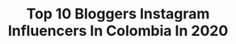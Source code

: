 ---
title: Top 10 Bloggers Instagram Influencers In Colombia In 2020
description: >-
  Find top bloggers Instagram influencers in Colombia in 2020. Most popular hashtags: #makeup #sunday #love #coronavirus.
platform: Instagram
profiles:
  - username: "thebigbrowneyes"
    fullname: >-
      Ana Lucia Gutierrez
    location: "Colombia"
    followers: 46604
    engagement: 381
    commentsToLikes: 0.055322
    id: ck0uaqsdncyac0i19ic7mpq4m
    verified: false
    hashtags: "#madeinbolivia, #thebigbrowneyes, #pink, #nycstrong"
  - username: "maclablog"
    fullname: >-
      Macla 💖 Marcela McCausland
    location: "Colombia"
    followers: 75880
    engagement: 303
    commentsToLikes: 0.217005
    id: ck0uabmgibsav0i19yykzcuum
    verified: true
    hashtags: "#outfitinspiration, #cat, #dolcegustopatrocinado, #tendenciadelasema"
  - username: "paokatan"
    fullname: >-
      Paola Katan
    location: "Colombia"
    followers: 14657
    engagement: 347
    commentsToLikes: 0.064605
    id: ck15u84ublvw30i19laidux05
    verified: false
    hashtags: "#elegant, #tranquilidad, #coronavirus, #usocorrectores"
  - username: "carogallegoca"
    fullname: >-
      Caro Gallego Ca.
    location: "Colombia"
    followers: 31702
    engagement: 263
    commentsToLikes: 0.021529
    id: ck5qaczd5fr190i11fj3cjksh
    verified: false
    hashtags: ""
  - username: "leplumeti"
    fullname: >-
      L e   P l u m e t i  💗💗
    location: "Colombia"
    followers: 37990
    engagement: 152
    commentsToLikes: 0.028712
    id: ck6tiufdl1g8x0j71i98wnrb9
    verified: false
    hashtags: "#muerodeamor, #bodasconencanto, #comunion, #fashionkids"
  - username: "giannimichielin"
    fullname: >-
      Giannina Michielin Roa
    location: "Colombia"
    followers: 39018
    engagement: 133
    commentsToLikes: 0.115684
    id: ck0w3n7rnu9n80i19d99jvcmt
    verified: false
    hashtags: "#endlesslove, #cocacolalover, #yocreoencali, #amor"
  - username: "chdermatologia"
    fullname: >-
      CLAUDIA HERNÁNDEZ
    location: "Colombia"
    followers: 74191
    engagement: 223
    commentsToLikes: 0.017538
    id: ck0w71ryubc2d0i19xvjyd5io
    verified: false
    hashtags: "#acnetreatment, #usesunscreen, #pesas, #liderazgo"
  - username: "increibleperocierzo"
    fullname: >-
      Andrea Martínez | digital mk
    location: "Colombia"
    followers: 28886
    engagement: 238
    commentsToLikes: 0.268030
    id: ck8sya85ok95s0j78tbet1gdg
    verified: false
    hashtags: "#cocina, #pink, #viajes, #cheese"
  - username: "estebanexplora"
    fullname: >-
      Esteban Explora 🗿
    location: "Colombia"
    followers: 24640
    engagement: 517
    commentsToLikes: 0.426076
    id: ck5zqacoyu8ih0i14dhyyq427
    verified: false
    hashtags: "#travelawesome, #covid, #medell, #adrenalina"
  - username: "valeriefrangie"
    fullname: >-
      Valerie Frangie
    location: "Colombia"
    followers: 38375
    engagement: 151
    commentsToLikes: 0.090878
    id: ckap1bw68tx3p0i78ajlsruv1
    verified: false
    hashtags: "#chocolatechallenge, #tbt, #mamarie, #fbf"
---